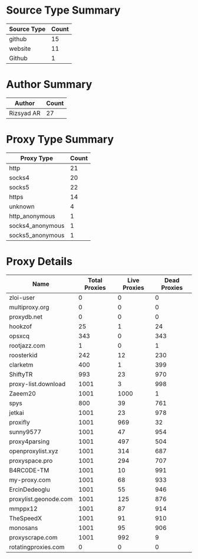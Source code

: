 # Source Type Summary

| Source Type | Count |
|-------------|-------|
| github | 15 |
| website | 11 |
| Github | 1 |


# Author Summary

| Author | Count |
|--------|-------|
| Rizsyad AR | 27 |


# Proxy Type Summary

| Proxy Type | Count |
|------------|-------|
| http | 21 |
| socks4 | 20 |
| socks5 | 22 |
| https | 14 |
| unknown | 4 |
| http_anonymous | 1 |
| socks4_anonymous | 1 |
| socks5_anonymous | 1 |


# Proxy Details

| Name | Total Proxies | Live Proxies | Dead Proxies |
|------|---------------|--------------|---------------|
| zloi-user | 0 | 0 | 0 |
| multiproxy.org | 0 | 0 | 0 |
| proxydb.net | 0 | 0 | 0 |
| hookzof | 25 | 1 | 24 |
| opsxcq | 343 | 0 | 343 |
| rootjazz.com | 1 | 0 | 1 |
| roosterkid | 242 | 12 | 230 |
| clarketm | 400 | 1 | 399 |
| ShiftyTR | 993 | 23 | 970 |
| proxy-list.download | 1001 | 3 | 998 |
| Zaeem20 | 1001 | 1000 | 1 |
| spys | 800 | 39 | 761 |
| jetkai | 1001 | 23 | 978 |
| proxifly | 1001 | 969 | 32 |
| sunny9577 | 1001 | 47 | 954 |
| proxy4parsing | 1001 | 497 | 504 |
| openproxylist.xyz | 1001 | 314 | 687 |
| proxyspace.pro | 1001 | 294 | 707 |
| B4RC0DE-TM | 1001 | 10 | 991 |
| my-proxy.com | 1001 | 68 | 933 |
| ErcinDedeoglu | 1001 | 55 | 946 |
| proxylist.geonode.com | 1001 | 125 | 876 |
| mmppx12 | 1001 | 87 | 914 |
| TheSpeedX | 1001 | 91 | 910 |
| monosans | 1001 | 95 | 906 |
| proxyscrape.com | 1001 | 992 | 9 |
| rotatingproxies.com | 0 | 0 | 0 |
